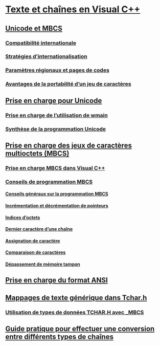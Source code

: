 # [Texte et chaînes en Visual C++](text-and-strings-in-visual-cpp.md)
## [Unicode et MBCS](unicode-and-mbcs.md)
### [Compatibilité internationale](international-enabling.md)
### [Stratégies d’internationalisation](internationalization-strategies.md)
### [Paramètres régionaux et pages de codes](locales-and-code-pages.md)
### [Avantages de la portabilité d’un jeu de caractères](benefits-of-character-set-portability.md)
## [Prise en charge pour Unicode](support-for-unicode.md)
### [Prise en charge de l’utilisation de wmain](support-for-using-wmain.md)
### [Synthèse de la programmation Unicode](unicode-programming-summary.md)
## [Prise en charge des jeux de caractères multioctets (MBCS)](support-for-multibyte-character-sets-mbcss.md)
### [Prise en charge MBCS dans Visual C++](mbcs-support-in-visual-cpp.md)
### [Conseils de programmation MBCS](mbcs-programming-tips.md)
#### [Conseils généraux sur la programmation MBCS](general-mbcs-programming-advice.md)
#### [Incrémentation et décrémentation de pointeurs](incrementing-and-decrementing-pointers.md)
#### [Indices d’octets](byte-indices.md)
#### [Dernier caractère d’une chaîne](last-character-in-a-string.md)
#### [Assignation de caractère](character-assignment.md)
#### [Comparaison de caractères](character-comparison.md)
#### [Dépassement de mémoire tampon](buffer-overflow.md)
## [Prise en charge du format ANSI](support-for-ansi.md)
## [Mappages de texte générique dans Tchar.h](generic-text-mappings-in-tchar-h.md)
### [Utilisation de types de données TCHAR.H avec _MBCS](using-tchar-h-data-types-with-mbcs-code.md)
## [Guide pratique pour effectuer une conversion entre différents types de chaînes](how-to-convert-between-various-string-types.md)
